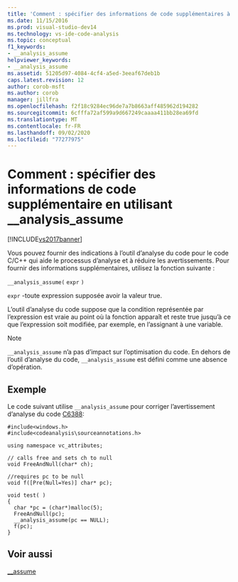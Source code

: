 ```yaml
---
title: 'Comment : spécifier des informations de code supplémentaires à l’aide de __analysis_assume | Microsoft Docs'
ms.date: 11/15/2016
ms.prod: visual-studio-dev14
ms.technology: vs-ide-code-analysis
ms.topic: conceptual
f1_keywords:
- __analysis_assume
helpviewer_keywords:
- __analysis_assume
ms.assetid: 51205d97-4084-4cf4-a5ed-3eeaf67deb1b
caps.latest.revision: 12
author: corob-msft
ms.author: corob
manager: jillfra
ms.openlocfilehash: f2f18c9284ec96de7a7b8663aff485962d194282
ms.sourcegitcommit: 6cfffa72af599a9d667249caaaa411bb28ea69fd
ms.translationtype: MT
ms.contentlocale: fr-FR
ms.lasthandoff: 09/02/2020
ms.locfileid: "77277975"
---
```

# <a name="how-to-specify-additional-code-information-by-using-__analysis_assume"></a>Comment : spécifier des informations de code supplémentaire en utilisant __analysis_assume
[!INCLUDE[vs2017banner](../includes/vs2017banner.md)]

Vous pouvez fournir des indications à l’outil d’analyse du code pour le code C/C++ qui aide le processus d’analyse et à réduire les avertissements. Pour fournir des informations supplémentaires, utilisez la fonction suivante :  
  
 `__analysis_assume(`  `expr`  `)`  
  
 `expr` -toute expression supposée avoir la valeur true.  
  
 L’outil d’analyse du code suppose que la condition représentée par l’expression est vraie au point où la fonction apparaît et reste true jusqu’à ce que l’expression soit modifiée, par exemple, en l’assignant à une variable.  
  
> [!NOTE]
> `__analysis_assume` n’a pas d’impact sur l’optimisation du code. En dehors de l’outil d’analyse du code, `__analysis_assume` est défini comme une absence d’opération.  
  
## <a name="example"></a>Exemple  
 Le code suivant utilise `__analysis_assume` pour corriger l’avertissement d’analyse du code [C6388](../code-quality/c6388.md):  
  
```  
#include<windows.h>  
#include<codeanalysis\sourceannotations.h>  
  
using namespace vc_attributes;  
  
// calls free and sets ch to null  
void FreeAndNull(char* ch);  
  
//requires pc to be null  
void f([Pre(Null=Yes)] char* pc);  
  
void test( )  
{  
  char *pc = (char*)malloc(5);  
  FreeAndNull(pc);  
  __analysis_assume(pc == NULL);   
  f(pc);  
}  
```  
  
## <a name="see-also"></a>Voir aussi  
 [__assume](https://msdn.microsoft.com/library/d8565123-b132-44b1-8235-5a8c8bff85a7)
